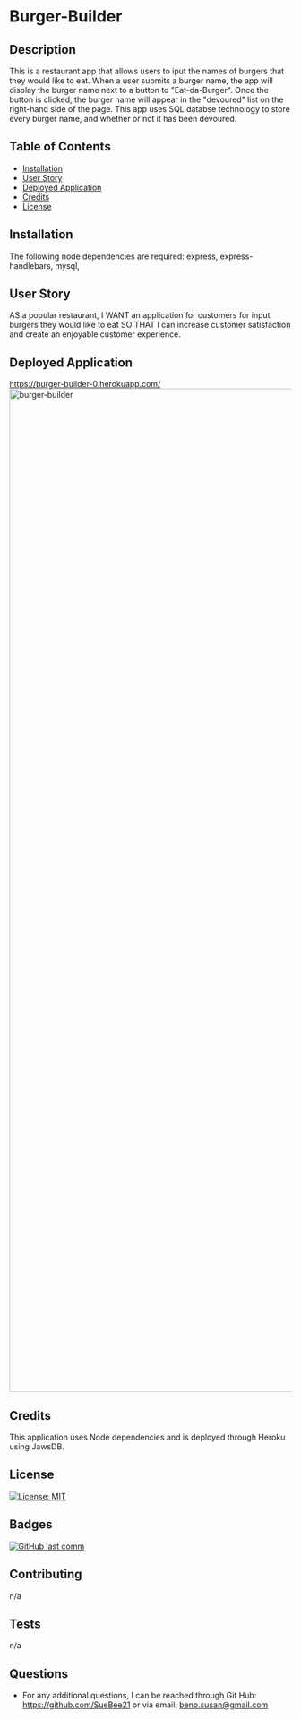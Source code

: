 # Burger-Builder

  ## Description 
  
This is a restaurant app that allows users to iput the names of burgers that they would like to eat. When a user submits a burger name, the app will display the burger name next to a button to "Eat-da-Burger".  Once the button is clicked, the burger name will appear in the "devoured" list on the right-hand side of the page. This app uses SQL databse technology to store every burger name, and whether or not it has been devoured.
  
  ## Table of Contents
  
  * [Installation](#installation)
  * [User Story](#user-story)
  * [Deployed Application](#deployed-application)
  * [Credits](#credits)
  * [License](#license)
  
  
  ## Installation
The following node dependencies are required: 
    express, 
    express-handlebars, 
    mysql, 

  ## User Story 
AS a popular restaurant, I WANT an application for customers for input burgers they would like to eat SO THAT I can increase customer satisfaction and create an enjoyable customer experience.

## Deployed Application
https://burger-builder-0.herokuapp.com/
<img width="1792" alt="burger-builder" src="https://user-images.githubusercontent.com/68358265/101267393-09f0e800-3726-11eb-97af-e5ce520b2eee.png">
  
  ## Credits
This application uses Node dependencies and is deployed through Heroku using JawsDB.
  
  ## License
  
 [![License: MIT](https://img.shields.io/badge/License-MIT-yellow.svg)](https://opensource.org/licenses/MIT)

  
  ## Badges
  
  [![GitHub last comm](https://img.shields.io/github/last-commit/google/skia.svg?style=flat)]()
  
  ## Contributing
  n/a
  
  ## Tests
n/a
  
## Questions
* For any additional questions, I can be reached through Git Hub: 
https://github.com/SueBee21 
 or via email: 
beno.susan@gmail.com
